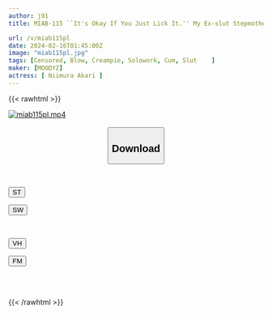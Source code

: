 ```yaml
---
author: j91
title: MIAB-115 ``It's Okay If You Just Lick It.'' My Ex-slut Stepmother Was Worried About My Big Dick That I Masturbate Every Day, So I Was Tempted By Her, And With 16 Pacifiers And Cum Swallowing, I Changed My Mind Akari Niimura

url: /v/miab115pl
date: 2024-02-16T01:45:00Z
image: "miab115pl.jpg"
tags: [Censored, Blow, Creampie, Solowork, Cum, Slut	]
maker: [MOODYZ]
actress: [ Niimura Akari ]
---
```



{{< rawhtml >}}

<div class="video" data-videoid="4BGYR9VJrMiKYVR">
    <a href="javascript:;">
        <img src="/v/miab115pl/miab115pl.jpg" width="WIDTH" height="HEIGHT" alt="miab115pl.mp4" loading="lazy">
    </a>
</div>

<script type="text/javascript" src="https://j91.asia/asset/on-demand-st.js"></script>

<br>
  <link rel="stylesheet" href="https://j91.asia/asset/bs5.css">
  
  <center>
  <button class="btn btn-primary" type="button" data-bs-toggle="collapse" data-bs-target=".multi-collapse" aria-expanded="false" aria-controls="multiCollapseExample1 multiCollapseExample2"><h2>Download</h2></button></center>
</p>
<div class="row">
  <div class="col">
    <div class="collapse multi-collapse" id="multiCollapseExample1">
      <div class="card card-body">
	      	      <br>
<div class="buttons">  
<p><a href="https://streamtape.to/v/4BGYR9VJrMiKYVR" target="_blank"><button class="btn-hover color-3"><i class="fa fa-download"></i> ST</button></a></p>
<p><a href="https://cdnwish.com/s4cx3ghxwcxk" target="_blank"><button class="btn-hover color-2"><i class="fa fa-download"></i> SW</button></a></p></div>
    </div>
  </div>
</div>
  <div class="col">
    <div class="collapse multi-collapse" id="multiCollapseExample2">
      <div class="card card-body">
	      <br>
<div class="buttons">
<p><a href="javascript:;" target="_blank"><button class="btn-hover color-9"><i class="fa fa-download"></i> VH</button></a></p>
<p><a href="javascript:;"><button class="btn-hover color-8"><i class="fa fa-download"></i> FM</button></a></p></div>
<br><br>
      </div>
    </div>
  </div>
</div>

{{< /rawhtml >}}